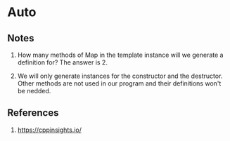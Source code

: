 # Auto

## Notes

1. How many methods of Map in the template instance will we generate a definition for? The answer is 2.

2. We will only generate instances for the constructor and the destructor. Other methods are not used in our program and their definitions won't be nedded.


## References

1. https://cppinsights.io/

